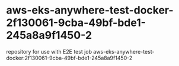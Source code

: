 # aws-eks-anywhere-test-docker-2f130061-9cba-49bf-bde1-245a8a9f1450-2
repository for use with E2E test job aws-eks-anywhere-test-docker:2f130061-9cba-49bf-bde1-245a8a9f1450-2
